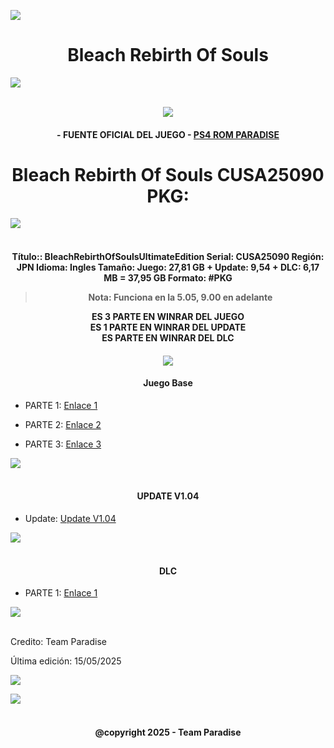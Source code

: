 <!-- Intro -->

<a href="[https://github.com/Alexhacker1212/PS3_ROM_CITY/assets/173580098/f84c0299-40f0-4fa6-8d9f-b375e67fb035](https://github.com/Alexhacker1212/Bleach-Rebirth-Of-Souls.git)
" target="_blank"><img src="https://media.vandal.net/m/3-2025/11/20253111146203_1.jpg" /></a>
<h1 align="center">Bleach Rebirth Of Souls</h1>
<img src="https://user-images.githubusercontent.com/73097560/115834477-dbab4500-a447-11eb-908a-139a6edaec5c.gif"><br><br>
<p align="center">
  <a href="https://github.com/DenverCoder1/readme-typing-svg"><img src="https://readme-typing-svg.herokuapp.com?font=Time+New+Roman&color=cyan&size=25&center=true&vCenter=true&width=600&height=100&lines=PS4+ROM+PARADISE+BY+ALEX;Bleach+Rebirth+Of+Souls+en+Pkg;Disfruta+Del+Juego+pibe"></a>
  
<h4 align="center">- FUENTE OFICIAL DEL JUEGO - <a href="https://t.me/+ZCGou8c4l_81Y2Qx" target="blank">PS4 ROM PARADISE</a></h4>

<h1 align="center">Bleach Rebirth Of Souls CUSA25090 PKG:</h1>  

 <img src="https://user-images.githubusercontent.com/73097560/115834477-dbab4500-a447-11eb-908a-139a6edaec5c.gif"><br><br>
 
</p> 

<h4 align="center">
  
Título:: BleachRebirthOfSoulsUltimateEdition
Serial: CUSA25090
Región: JPN
Idioma: Ingles
Tamaño: Juego: 27,81 GB + Update: 9,54 + DLC: 6,17 MB = 37,95 GB
Formato: #PKG

> Nota: Funciona en la 5.05, 9.00 en adelante

ES 3 PARTE EN WINRAR DEL JUEGO\
ES 1 PARTE EN WINRAR DEL UPDATE\
ES PARTE EN WINRAR DEL DLC

</h4>

<h4 align="center">

 <a href="https://github.com/DenverCoder1/readme-typing-svg"><img src="https://readme-typing-svg.herokuapp.com?font=Time+New+Roman&color=cyan&size=25&center=true&vCenter=true&width=600&height=100&lines=Muy+bueno+el+Juego"></a>

</h4>

<h4 align="center">Juego Base</h4>

<!-- BLOG-POST-LIST:START -->

- PARTE 1: [Enlace 1](https://www.mediafire.com/file/0ztuiqkx7vo923h/JP0700-CUSA25090_00-A0100-V0100-Shunt75-Isagi-[DLPSGAME.COM].part1.rar/file)

- PARTE 2: [Enlace 2](https://www.mediafire.com/file/3xy16f3m3f3niwt/JP0700-CUSA25090_00-A0100-V0100-Shunt75-Isagi-[DLPSGAME.COM].part2.rar/file)

- PARTE 3: [Enlace 3](https://www.mediafire.com/file/qk6tirxvu38q2qq/JP0700-CUSA25090_00-A0100-V0100-Shunt75-Isagi-[DLPSGAME.COM].part3.rar/file)

<!-- BLOG-POST-LIST:END -->

<img src="https://user-images.githubusercontent.com/73097560/115834477-dbab4500-a447-11eb-908a-139a6edaec5c.gif"><br><br>

<h4 align="center">UPDATE V1.04</h4>

<!-- BLOG-POST-LIST:START -->

- Update: [Update V1.04](https://www.mediafire.com/file/dapaeicb62txgqc/JP0700-CUSA25090_00-A0104-V0100-Shunt75-Isagi-[DLPSGAME.COM].pkg/file)

<!-- BLOG-POST-LIST:END -->

<img src="https://user-images.githubusercontent.com/73097560/115834477-dbab4500-a447-11eb-908a-139a6edaec5c.gif"><br><br>

<h4 align="center">DLC</h4>

<!-- BLOG-POST-LIST:START -->

- PARTE 1: [Enlace 1](https://www.mediafire.com/file/4kpgoa8jhoim887/B_25090.DLC.Pack-Isagi-[DLPSGAME.COM].rar/file)

<!-- BLOG-POST-LIST:END -->

 <img src="https://user-images.githubusercontent.com/73097560/115834477-dbab4500-a447-11eb-908a-139a6edaec5c.gif"><br><br>

Credito: Team Paradise 

Última edición: 15/05/2025

[![](https://visitcount.itsvg.in/api?id=Alex&label=PS3%20ROM%20CITY&color=1&icon=2&pretty=false)](https://visitcount.itsvg.in)

<img src="https://user-images.githubusercontent.com/73097560/115834477-dbab4500-a447-11eb-908a-139a6edaec5c.gif"><br><br>

<h4 align="center">
@copyright 2025 -​ Team Paradise 
</h4>
